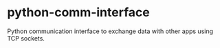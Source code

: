 # python-comm-interface
Python communication interface to exchange data with other apps using TCP sockets.
